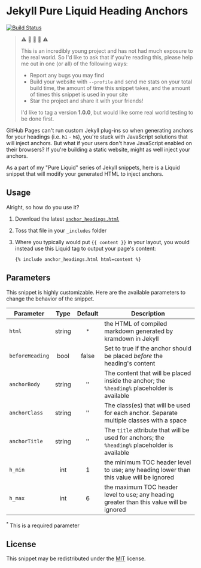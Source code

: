 # Jekyll Pure Liquid Heading Anchors

[![Build Status](https://travis-ci.com/allejo/jekyll-anchor-headings.svg?branch=master)](https://travis-ci.com/allejo/jekyll-anchor-headings)

> :warning: :construction: :construction: :construction: :warning:
>
> This is an incredibly young project and has not had much exposure to the real world. So I'd like to ask that if you're reading this, please help me out in one (or all) of the following ways:
>
> - Report any bugs you may find
> - Build your website with `--profile` and send me stats on your total build time, the amount of time this snippet takes, and the amount of times this snippet is used in your site
> - Star the project and share it with your friends!
>
> I'd like to tag a version **1.0.0**, but would like some real world testing to be done first.

GitHub Pages can't run custom Jekyll plug-ins so when generating anchors for your headings (i.e. `h1` - `h6`), you're stuck with JavaScript solutions that will inject anchors. But what if your users don't have JavaScript enabled on their browsers? If you're building a static website, might as well inject your anchors.

As a part of my "Pure Liquid" series of Jekyll snippets, here is a Liquid snippet that will modify your generated HTML to inject anchors.

## Usage

Alright, so how do you use it?

1. Download the latest [`anchor_headings.html`](_includes/anchor_headings.html)
2. Toss that file in your `_includes` folder
3. Where you typically would put `{{ content }}` in your layout, you would instead use this Liquid tag to output your page's content:

   ```liquid
   {% include anchor_headings.html html=content %}
   ```

## Parameters

This snippet is highly customizable. Here are the available parameters to change the behavior of the snippet.

| Parameter       |  Type  | Default | Description |
| --------------  | :----: | :-----: | ----------- |
| `html`          | string | <sup>*</sup> | the HTML of compiled markdown generated by kramdown in Jekyll |
| `beforeHeading` | bool   | false | Set to true if the anchor should be placed _before_ the heading's content |
| `anchorBody`    | string | ''    | The content that will be placed inside the anchor; the `%heading%` placeholder is available |
| `anchorClass`   | string | ''    | The class(es) that will be used for each anchor. Separate multiple classes with a space |
| `anchorTitle`   | string | ''    | The `title` attribute that will be used for anchors; the `%heading%` placeholder is available |
| `h_min`         | int    | 1     | the minimum TOC header level to use; any heading lower than this value will be ignored |
| `h_max`         | int    | 6     | the maximum TOC header level to use; any heading greater than this value will be ignored |

<sup>*</sup> This is a required parameter

## License

This snippet may be redistributed under the [MIT](LICENSE.md) license.
